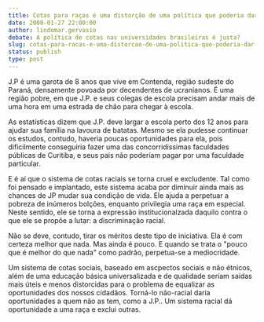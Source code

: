 ```yaml
---
title: Cotas para raças é uma distorção de uma política que poderia dar muito certo no Brasil
date: 2008-01-27 22:00:00
author: lindomar.gervasio
debate: A política de cotas nas universidades brasileiras é justa?
slug: cotas-para-racas-e-uma-distorcao-de-uma-politica-que-poderia-dar-muito-certo-no-brasil
status: publish 
type: post
---
```


J.P é uma garota de 8 anos que vive em Contenda, região sudeste do Paraná, densamente povoada por decendentes de ucranianos. É uma região pobre, em que J.P. e seus colegas de escola precisam andar mais de uma hora em uma estrada de chão para chegar à escola.  

As estatísticas dizem que J.P. deve largar a escola perto dos 12 anos para ajudar sua família na lavoura de batatas. Mesmo se ela pudesse continuar os estudos, contudo, haveria poucas oportunidades para ela, pois dificilmente conseguiria fazer uma das concorridíssimas faculdades públicas de Curitiba, e seus pais não poderíam pagar por uma faculdade particular.  

E é aí que o sistema de cotas raciais se torna cruel e excludente. Tal como foi pensado e implantado, este sistema acaba por diminuir ainda mais as chances de JP mudar sua condição de vida. Ele ajuda a perpetuar a pobreza de inúmeros bolções, enquanto privilegia uma raça em especial. Neste sentido, ele se torna a expressão institucionalzada daquilo contra o que ele se propõe a lutar: a discriminação racial.  

Não se deve, contudo, tirar os méritos deste tipo de iniciativa. Ela é com certeza melhor que nada. Mas ainda é pouco. E quando se trata o "pouco que é melhor do que nada" como padrão, perpetua-se a mediocridade.  

Um sistema de cotas sociais, baseado em ascpectos sociais e não étnicos, além de uma educação básica universalizada e de qualidade seríam saídas mais úteis e menos distorcidas para o problema de equalizar as oportunidades dos nossos cidadãos. Torná-lo não-racial daria oportunidades a quem não as tem, como a J.P.. Um sistema racial dá oportunidade a uma raça e exclui outras.
